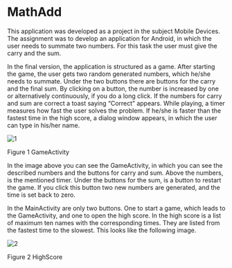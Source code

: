 # MathAdd

This application was developed as a project in the subject Mobile Devices. The assignment was to develop an application for Android, in which the user needs to summate two numbers. For this task the user must give the carry and the sum.

In the final version, the application is structured as a game. After starting the game, the user gets two random generated numbers, which he/she needs to summate. Under the two buttons there are buttons for the carry and the final sum. By clicking on a button, the number is increased by one or alternatively continuously, if you do a long click. If the numbers for carry and sum are correct a toast saying “Correct” appears. While playing, a timer measures how fast the user solves the problem. If he/she is faster than the fastest time in the high score, a dialog window appears, in which the user can type in his/her name.

![1](https://user-images.githubusercontent.com/38131809/51252672-bd1e8f80-199c-11e9-8b2f-89d059b58a58.png)

Figure 1 GameActivity

In the image above you can see the GameActivity, in which you can see the described numbers and the buttons for carry and sum. Above the numbers, is the mentioned timer. Under the buttons for the sum, is a button to restart the game. If you click this button two new numbers are generated, and the time is set back to zero.

In the MainActivity are only two buttons. One to start a game, which leads to the GameActivity, and one to open the high score. In the high score is a list of maximum ten names with the corresponding times. They are listed from the fastest time to the slowest. This looks like the following image.


![2](https://user-images.githubusercontent.com/38131809/51252683-c1e34380-199c-11e9-9801-12aeaadde99f.png)

Figure 2 HighScore
